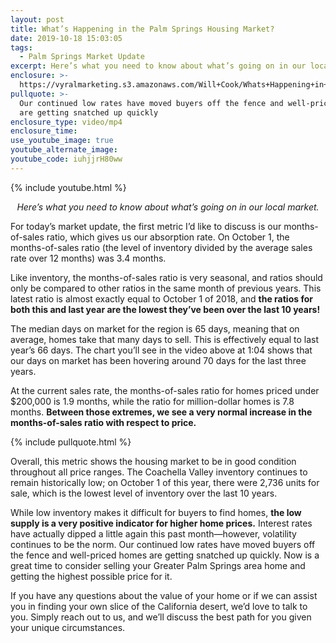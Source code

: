 ```yaml
---
layout: post
title: What’s Happening in the Palm Springs Housing Market?
date: 2019-10-18 15:03:05
tags:
  - Palm Springs Market Update
excerpt: Here’s what you need to know about what’s going on in our local market.
enclosure: >-
  https://vyralmarketing.s3.amazonaws.com/Will+Cook/Whats+Happening+in+the+Palm+Springs+Housing+Market_.mp4
pullquote: >-
  Our continued low rates have moved buyers off the fence and well-priced homes
  are getting snatched up quickly
enclosure_type: video/mp4
enclosure_time:
use_youtube_image: true
youtube_alternate_image:
youtube_code: iuhjjrH80ww
---
```


{% include youtube.html %}

<p style="text-align:center;"><em>Here’s what you need to know about what’s going on in our local market.</em></p>

For today’s market update, the first metric I’d like to discuss is our months-of-sales ratio, which gives us our absorption rate. On October 1, the months-of-sales ratio (the level of inventory divided by the average sales rate over 12 months) was 3.4 months.

Like inventory, the months-of-sales ratio is very seasonal, and ratios should only be compared to other ratios in the same month of previous years. This latest ratio is almost exactly equal to October 1 of 2018, and **the ratios for both this and last year are the lowest they’ve been over the last 10 years\!**

The median days on market for the region is 65 days, meaning that on average, homes take that many days to sell. This is effectively equal to last year’s 66 days. The chart you’ll see in the video above at 1:04 shows that our days on market has been hovering around 70 days for the last three years.

At the current sales rate, the months-of-sales ratio for homes priced under $200,000 is 1.9 months, while the ratio for million-dollar homes is 7.8 months. **Between those extremes, we see a very normal increase in the months-of-sales ratio with respect to price.**

{% include pullquote.html %}

Overall, this metric shows the housing market to be in good condition throughout all price ranges. The Coachella Valley inventory continues to remain historically low; on October 1 of this year, there were 2,736 units for sale, which is the lowest level of inventory over the last 10 years.

While low inventory makes it difficult for buyers to find homes, **the low supply is a very positive indicator for higher home prices.** Interest rates have actually dipped a little again this past month—however, volatility continues to be the norm. Our continued low rates have moved buyers off the fence and well-priced homes are getting snatched up quickly. Now is a great time to consider selling your Greater Palm Springs area home and getting the highest possible price for it.

If you have any questions about the value of your home or if we can assist you in finding your own slice of the California desert, we’d love to talk to you. Simply reach out to us, and we’ll discuss the best path for you given your unique circumstances.